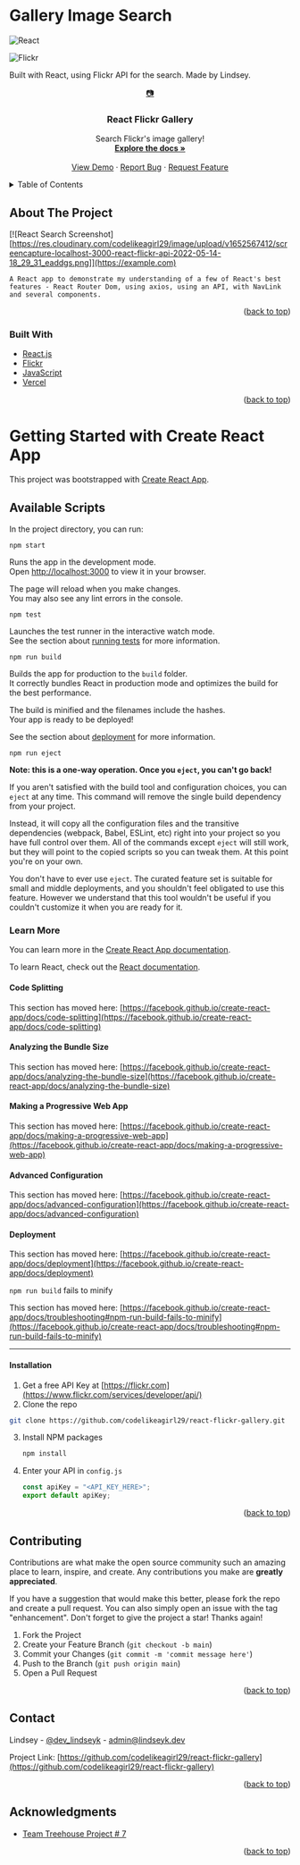 # Gallery Image Search

![React](https://img.shields.io/badge/react-%2320232a.svg?style=for-the-badge&logo=react&logoColor=%2361DAFB)

![Flickr](https://a11ybadges.com/badge?logo=flickr)

Built with React, using Flickr API for the search.
Made by Lindsey.

<div id="top"></div>
<!--
*** Thanks for checking out the Best-README-Template. If you have a suggestion
*** that would make this better, please fork the repo and create a pull request
*** or simply open an issue with the tag "enhancement".
*** Don't forget to give the project a star!
*** Thanks again! Now go create something AMAZING! :D
-->

<!-- PROJECT SHIELDS -->
<!--
*** I'm using markdown "reference style" links for readability.
*** Reference links are enclosed in brackets [ ] instead of parentheses ( ).
*** See the bottom of this document for the declaration of the reference variables
*** for contributors-url, forks-url, etc. This is an optional, concise syntax you may use.
*** https://www.markdownguide.org/basic-syntax/#reference-style-links
-->

<!-- PROJECT LOGO -->
<div align="center">
  <a href="https://github.com/codelikeagirl29/react-flickr-gallery">
    📷
  </a>

<h3 align="center">React Flickr Gallery</h3>

  <p align="center">
Search Flickr's image gallery!
    <br />
    <a href="https://github.com/codelikeagirl29/react-flickr-gallery"><strong>Explore the docs »</strong></a>
    <br />
    <br />
    <a href="https://github.com/codelikeagirl29/react-flickr-gallery">View Demo</a>
    ·
    <a href="https://github.com/codelikeagirl29/react-flickr-gallery/issues">Report Bug</a>
    ·
    <a href="https://github.com/codelikeagirl29/react-flickr-gallery/issues">Request Feature</a>
  </p>
</div>

<!-- TABLE OF CONTENTS -->
<details>
  <summary>Table of Contents</summary>
  <ol>
    <li>
      <a href="#about-the-project">About The Project</a>
      <ul>
        <li><a href="#built-with">Built With</a></li>
      </ul>
    </li>
    <li>
      <a href="#getting-started">Getting Started</a>
      <ul>
        <li><a href="#prerequisites">Prerequisites</a></li>
        <li><a href="#installation">Installation</a></li>
      </ul>
    </li>
    <li><a href="#usage">Usage</a></li>
    <li><a href="#roadmap">Roadmap</a></li>
    <li><a href="#contributing">Contributing</a></li>
    <li><a href="#license">License</a></li>
    <li><a href="#contact">Contact</a></li>
    <li><a href="#acknowledgments">Acknowledgments</a></li>
  </ol>
</details>

<!-- ABOUT THE PROJECT -->

## About The Project

[![React Search Screenshot][https://res.cloudinary.com/codelikeagirl29/image/upload/v1652567412/screencapture-localhost-3000-react-flickr-api-2022-05-14-18_29_31_eaddgs.png]](https://example.com)

    A React app to demonstrate my understanding of a few of React's best features - React Router Dom, using axios, using an API, with NavLink and several components.

<p align="right">(<a href="#top">back to top</a>)</p>

### Built With

- [React.js](https://reactjs.org/)
- [Flickr](https://www.flickr.com/services/developer/api/)
- [JavaScript](https://javascript.com/)
- [Vercel](https://vercel.com/)

<p align="right">(<a href="#top">back to top</a>)</p>

<!-- GETTING STARTED -->

# Getting Started with Create React App

This project was bootstrapped with [Create React App](https://github.com/facebook/create-react-app).

## Available Scripts

In the project directory, you can run:

`npm start`

Runs the app in the development mode.\
Open [http://localhost:3000](http://localhost:3000) to view it in your browser.

The page will reload when you make changes.\
You may also see any lint errors in the console.

`npm test`

Launches the test runner in the interactive watch mode.\
See the section about [running tests](https://facebook.github.io/create-react-app/docs/running-tests) for more information.

`npm run build`

Builds the app for production to the `build` folder.\
It correctly bundles React in production mode and optimizes the build for the best performance.

The build is minified and the filenames include the hashes.\
Your app is ready to be deployed!

See the section about [deployment](https://facebook.github.io/create-react-app/docs/deployment) for more information.

`npm run eject`

**Note: this is a one-way operation. Once you `eject`, you can't go back!**

If you aren't satisfied with the build tool and configuration choices, you can `eject` at any time. This command will remove the single build dependency from your project.

Instead, it will copy all the configuration files and the transitive dependencies (webpack, Babel, ESLint, etc) right into your project so you have full control over them. All of the commands except `eject` will still work, but they will point to the copied scripts so you can tweak them. At this point you're on your own.

You don't have to ever use `eject`. The curated feature set is suitable for small and middle deployments, and you shouldn't feel obligated to use this feature. However we understand that this tool wouldn't be useful if you couldn't customize it when you are ready for it.

### Learn More

You can learn more in the [Create React App documentation](https://facebook.github.io/create-react-app/docs/getting-started).

To learn React, check out the [React documentation](https://reactjs.org/).

#### Code Splitting

This section has moved here: [https://facebook.github.io/create-react-app/docs/code-splitting](https://facebook.github.io/create-react-app/docs/code-splitting)

#### Analyzing the Bundle Size

This section has moved here: [https://facebook.github.io/create-react-app/docs/analyzing-the-bundle-size](https://facebook.github.io/create-react-app/docs/analyzing-the-bundle-size)

#### Making a Progressive Web App

This section has moved here: [https://facebook.github.io/create-react-app/docs/making-a-progressive-web-app](https://facebook.github.io/create-react-app/docs/making-a-progressive-web-app)

#### Advanced Configuration

This section has moved here: [https://facebook.github.io/create-react-app/docs/advanced-configuration](https://facebook.github.io/create-react-app/docs/advanced-configuration)

#### Deployment

This section has moved here: [https://facebook.github.io/create-react-app/docs/deployment](https://facebook.github.io/create-react-app/docs/deployment)

`npm run build` fails to minify

This section has moved here: [https://facebook.github.io/create-react-app/docs/troubleshooting#npm-run-build-fails-to-minify](https://facebook.github.io/create-react-app/docs/troubleshooting#npm-run-build-fails-to-minify)

---

#### Installation

1. Get a free API Key at [https://flickr.com](https://www.flickr.com/services/developer/api/)
2. Clone the repo

```sh
git clone https://github.com/codelikeagirl29/react-flickr-gallery.git
```

3. Install NPM packages
   ```sh
   npm install
   ```
4. Enter your API in `config.js`
   ```js
   const apiKey = "<API_KEY_HERE>";
   export default apiKey;
   ```

<p align="right">(<a href="#top">back to top</a>)</p>

<!-- CONTRIBUTING -->

## Contributing

Contributions are what make the open source community such an amazing place to learn, inspire, and create. Any contributions you make are **greatly appreciated**.

If you have a suggestion that would make this better, please fork the repo and create a pull request. You can also simply open an issue with the tag "enhancement".
Don't forget to give the project a star! Thanks again!

1. Fork the Project
2. Create your Feature Branch (`git checkout -b main`)
3. Commit your Changes (`git commit -m 'commit message here'`)
4. Push to the Branch (`git push origin main`)
5. Open a Pull Request

<p align="right">(<a href="#top">back to top</a>)</p>

<!-- CONTACT -->

## Contact

Lindsey - [@dev_lindseyk](https://twitter.com/dev_lindseyk) - admin@lindseyk.dev

Project Link: [https://github.com/codelikeagirl29/react-flickr-gallery](https://github.com/codelikeagirl29/react-flickr-gallery)

<p align="right">(<a href="#top">back to top</a>)</p>

<!-- ACKNOWLEDGMENTS -->

## Acknowledgments

- [Team Treehouse Project # 7](https://teamtreehouse.com/projects/react-gallery-app)

<p align="right">(<a href="#top">back to top</a>)</p>

<!-- MARKDOWN LINKS & IMAGES -->
<!-- https://www.markdownguide.org/basic-syntax/#reference-style-links -->

[contributors-shield]: https://img.shields.io/github/contributors/codelikeagirl29/react-flickr-gallery.svg?style=for-the-badge
[contributors-url]: https://github.com/codelikeagirl29/react-flickr-gallery/graphs/contributors
[forks-shield]: https://img.shields.io/github/forks/codelikeagirl29/react-flickr-gallery.svg?style=for-the-badge
[forks-url]: https://github.com/codelikeagirl29/react-flickr-gallery/network/members
[stars-shield]: https://img.shields.io/github/stars/codelikeagirl29/react-flickr-gallery.svg?style=for-the-badge
[stars-url]: https://github.com/codelikeagirl29/react-flickr-gallery/stargazers
[issues-shield]: https://img.shields.io/github/issues/codelikeagirl29/react-flickr-gallery.svg?style=for-the-badge
[issues-url]: https://github.com/codelikeagirl29/react-flickr-gallery/issues
[license-shield]: https://img.shields.io/github/license/codelikeagirl29/react-flickr-gallery.svg?style=for-the-badge
[license-url]: https://github.com/codelikeagirl29/react-flickr-gallery/blob/master/LICENSE.txt
[linkedin-shield]: https://img.shields.io/badge/-LinkedIn-black.svg?style=for-the-badge&logo=linkedin&colorB=555
[linkedin-url]: https://linkedin.com/in/lindsey-howard
[product-screenshot]: https://res.cloudinary.com/codelikeagirl29/image/upload/v1652567412/screencapture-localhost-3000-react-flickr-api-2022-05-14-18_29_31_eaddgs.png
